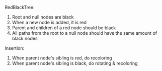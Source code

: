 RedBlackTree:
1. Root and null nodes are black
2. When a new node is added, it is red
3. Parent and children of a red node should be black
4. All paths from the root to a null node should have the same amount of black nodes

Insertion:
1. When parent node's sibling is red, do recoloring
2. When parent node's sibling is black, do rotating & recoloring